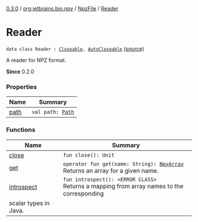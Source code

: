 [0.3.0](../../../index.md) / [org.jetbrains.bio.npy](../../index.md) / [NpzFile](../index.md) / [Reader](.)

# Reader

`data class Reader : `[`Closeable`](http://docs.oracle.com/javase/6/docs/api/java/io/Closeable.html)`, `[`AutoCloseable`](http://docs.oracle.com/javase/6/docs/api/java/lang/AutoCloseable.html) [(source)](https://github.com/JetBrains-Research/npy/blob/0.3.0/src/main/kotlin/org/jetbrains/bio/npy/Npz.kt#L33)

A reader for NPZ format.

**Since**
0.2.0

### Properties

| Name | Summary |
|---|---|
| [path](path.md) | `val path: `[`Path`](http://docs.oracle.com/javase/6/docs/api/java/nio/file/Path.html) |

### Functions

| Name | Summary |
|---|---|
| [close](close.md) | `fun close(): Unit` |
| [get](get.md) | `operator fun get(name: String): `[`NpyArray`](../../-npy-array/index.md)<br>Returns an array for a given name. |
| [introspect](introspect.md) | `fun introspect(): <ERROR CLASS>`<br>Returns a mapping from array names to the corresponding
scalar types in Java. |
